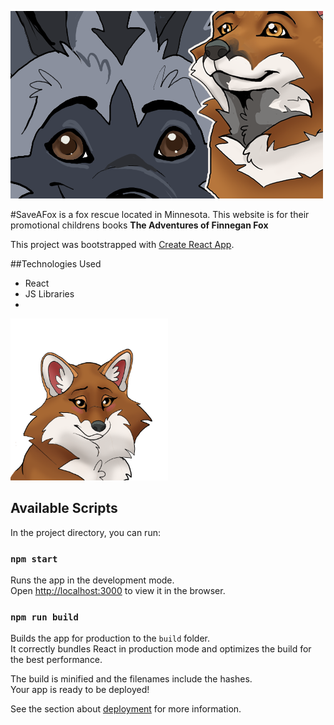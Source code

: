 
![Two Cartoon Foxes from the Save A Fox books](/src/images/TitleImage.png#titleImg)

#SaveAFox is a fox rescue located in Minnesota. This website is for their promotional childrens books **The Adventures of Finnegan Fox**

This project was bootstrapped with [Create React App](https://github.com/facebook/create-react-app).

##Technologies Used
- React
- JS Libraries
-

<IMG SRC='https://github.com/DesireeJoy/SaveAFox/blob/master/src/images/FoxHead1.png' style='height:50%; width:50%'/>

## Available Scripts

In the project directory, you can run:

### `npm start`

Runs the app in the development mode.\
Open [http://localhost:3000](http://localhost:3000) to view it in the browser.

### `npm run build`

Builds the app for production to the `build` folder.\
It correctly bundles React in production mode and optimizes the build for the best performance.

The build is minified and the filenames include the hashes.\
Your app is ready to be deployed!

See the section about [deployment](https://facebook.github.io/create-react-app/docs/deployment) for more information.
